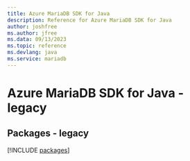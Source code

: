 ```yaml
---
title: Azure MariaDB SDK for Java
description: Reference for Azure MariaDB SDK for Java
author: joshfree
ms.author: jfree
ms.data: 09/13/2023
ms.topic: reference
ms.devlang: java
ms.service: mariadb
---
```

# Azure MariaDB SDK for Java - legacy
## Packages - legacy
[!INCLUDE [packages](mariadb-index.md)]